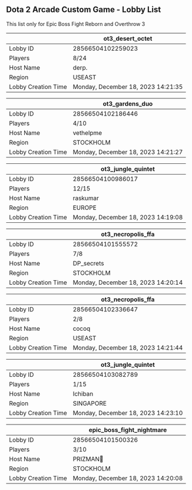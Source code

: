 ## Dota 2 Arcade Custom Game - Lobby List

This list only for Epic Boss Fight Reborn and Overthrow 3

|  | ot3_desert_octet |
| ------ | ------ |
| Lobby ID | 28566504102259023 |
| Players | 8/24 |
| Host Name | derp. |
| Region | USEAST |
| Lobby Creation Time | Monday, December 18, 2023 14:21:35 |


|  | ot3_gardens_duo |
| ------ | ------ |
| Lobby ID | 28566504102186446 |
| Players | 4/10 |
| Host Name | vethelpme |
| Region | STOCKHOLM |
| Lobby Creation Time | Monday, December 18, 2023 14:21:27 |


|  | ot3_jungle_quintet |
| ------ | ------ |
| Lobby ID | 28566504100986017 |
| Players | 12/15 |
| Host Name | raskumar |
| Region | EUROPE |
| Lobby Creation Time | Monday, December 18, 2023 14:19:08 |


|  | ot3_necropolis_ffa |
| ------ | ------ |
| Lobby ID | 28566504101555572 |
| Players | 7/8 |
| Host Name | DP_secrets |
| Region | STOCKHOLM |
| Lobby Creation Time | Monday, December 18, 2023 14:20:14 |


|  | ot3_necropolis_ffa |
| ------ | ------ |
| Lobby ID | 28566504102336647 |
| Players | 2/8 |
| Host Name | cocoq |
| Region | USEAST |
| Lobby Creation Time | Monday, December 18, 2023 14:21:44 |


|  | ot3_jungle_quintet |
| ------ | ------ |
| Lobby ID | 28566504103082789 |
| Players | 1/15 |
| Host Name | Ichiban |
| Region | SINGAPORE |
| Lobby Creation Time | Monday, December 18, 2023 14:23:10 |


|  | epic_boss_fight_nightmare |
| ------ | ------ |
| Lobby ID | 28566504101500326 |
| Players | 3/10 |
| Host Name | PRIZMAN📿 |
| Region | STOCKHOLM |
| Lobby Creation Time | Monday, December 18, 2023 14:20:08 |


